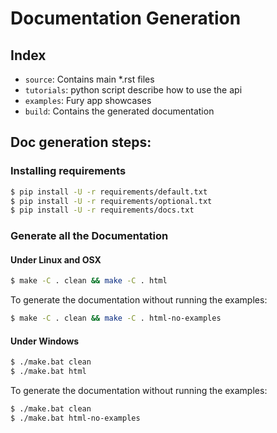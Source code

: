 # Documentation Generation

## Index

-   ``source``: Contains main *.rst files
-   ``tutorials``: python script describe how to use the api
-   ``examples``: Fury app showcases
-   ``build``: Contains the generated documentation

## Doc generation steps:

### Installing requirements

```bash
$ pip install -U -r requirements/default.txt
$ pip install -U -r requirements/optional.txt
$ pip install -U -r requirements/docs.txt
```

### Generate all the Documentation

#### Under Linux and OSX

```bash
$ make -C . clean && make -C . html
```

To generate the documentation without running the examples:

```bash
$ make -C . clean && make -C . html-no-examples
```
#### Under Windows

```bash
$ ./make.bat clean
$ ./make.bat html
```

To generate the documentation without running the examples:

```bash
$ ./make.bat clean
$ ./make.bat html-no-examples
```
